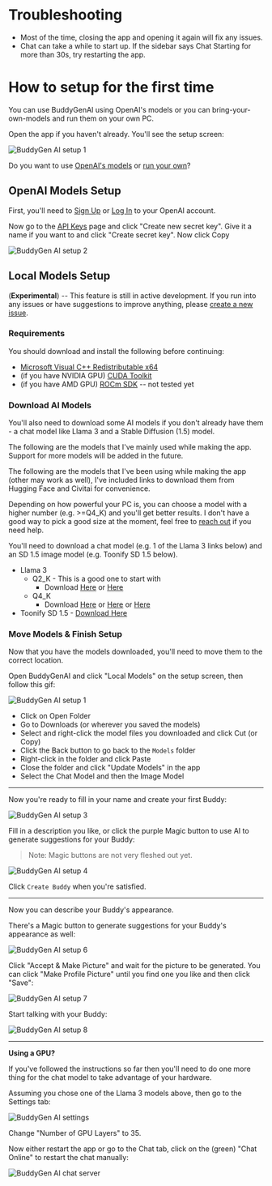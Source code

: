 # Troubleshooting

- Most of the time, closing the app and opening it again will fix any issues.
- Chat can take a while to start up. If the sidebar says Chat Starting for more than 30s, try restarting the app.

# How to setup for the first time

You can use BuddyGenAI using OpenAI's models or you can bring-your-own-models and run them on your own PC.

Open the app if you haven't already. You'll see the setup screen:

![BuddyGen AI setup 1](./img/v2/setup%20-%20external.png)

Do you want to use [OpenAI's models](#openai-models-setup) or [run your own](#local-models-setup)?

## OpenAI Models Setup

First, you'll need to [Sign Up](https://platform.openai.com/signup) or [Log In](https://platform.openai.com/login) to your OpenAI account.

Now go to the [API Keys](https://platform.openai.com/account/api-keys) page and click "Create new secret key". Give it a name if you want to and click "Create secret key". Now click Copy

![BuddyGen AI setup 2](./img/v2/setup%20-%20external%20add%20key.png)

## Local Models Setup

(**Experimental**) -- This feature is still in active development. If you run into any issues or have suggestions to improve anything, please [create a new issue](https://github.com/parsehex/BuddyGenAI/issues).

### Requirements

You should download and install the following before continuing:

- [Microsoft Visual C++ Redistributable x64](https://aka.ms/vs/17/release/vc_redist.x64.exe)
- (if you have NVIDIA GPU) [CUDA Toolkit](https://developer.nvidia.com/cuda-downloads)
- (if you have AMD GPU) [ROCm SDK](https://www.amd.com/en/developer/resources/rocm-hub/hip-sdk.html) -- not tested yet

### Download AI Models

You'll also need to download some AI models if you don't already have them - a chat model like Llama 3 and a Stable Diffusion (1.5) model.

The following are the models that I've mainly used while making the app. Support for more models will be added in the future.

The following are the models that I've been using while making the app (other may work as well), I've included links to download them from Hugging Face and Civitai for convenience.

Depending on how powerful your PC is, you can choose a model with a higher number (e.g. >=Q4_K) and you'll get better results. I don't have a good way to pick a good size at the moment, feel free to [reach out](https://github.com/parsehex/BuddyGenAI/discussions) if you need help.

You'll need to download a chat model (e.g. 1 of the Llama 3 links below) and an SD 1.5 image model (e.g. Toonify SD 1.5 below).

- Llama 3
  - Q2_K - This is a good one to start with
    - Download [Here](https://huggingface.co/bartowski/Meta-Llama-3-8B-Instruct-GGUF/resolve/main/Meta-Llama-3-8B-Instruct-Q2_K.gguf) or [Here](https://huggingface.co/QuantFactory/Meta-Llama-3-8B-Instruct-GGUF/resolve/main/Meta-Llama-3-8B-Instruct.Q2_K.gguf)
  - Q4_K
    - Download [Here](https://huggingface.co/bartowski/Meta-Llama-3-8B-Instruct-GGUF/resolve/main/Meta-Llama-3-8B-Instruct-Q4_K.gguf) or [Here](https://huggingface.co/QuantFactory/Meta-Llama-3-8B-Instruct-GGUF/resolve/main/Meta-Llama-3-8B-Instruct.Q4_K.gguf) or [Here](https://huggingface.co/QuantFactory/Meta-Llama-3-8B-Instruct-GGUF/resolve/main/Meta-Llama-3-8B-Instruct.Q4_K.gguf)
- Toonify SD 1.5 - [Download Here](https://civitai.com/api/download/models/244831)

### Move Models & Finish Setup

Now that you have the models downloaded, you'll need to move them to the correct location.

Open BuddyGenAI and click "Local Models" on the setup screen, then follow this gif:

![BuddyGen AI setup 1](./img/v2/BuddyGenAI%20-%20Local%20Model%20Setup.gif)

- Click on Open Folder
- Go to Downloads (or wherever you saved the models)
- Select and right-click the model files you downloaded and click Cut (or Copy)
- Click the Back button to go back to the `Models` folder
- Right-click in the folder and click Paste
- Close the folder and click "Update Models" in the app
- Select the Chat Model and then the Image Model

---

Now you're ready to fill in your name and create your first Buddy:

![BuddyGen AI setup 3](./img/v2/setup%20-%20step%202%20with%20name.png)

Fill in a description you like, or click the purple Magic button to use AI to generate suggestions for your Buddy:

> Note: Magic buttons are not very fleshed out yet.

![BuddyGen AI setup 4](./img/v2/setup%20-%20description%20magic%20button.png)

Click `Create Buddy` when you're satisfied.

---

Now you can describe your Buddy's appearance.

There's a Magic button to generate suggestions for your Buddy's appearance as well:

![BuddyGen AI setup 6](./img/v2/setup%20-%20img%20keywords%20magic%20button.png)

Click "Accept & Make Picture" and wait for the picture to be generated. You can click "Make Profile Picture" until you find one you like and then click "Save":

![BuddyGen AI setup 7](./img/v2/setup%20-%20make%20pic.png)

Start talking with your Buddy:

![BuddyGen AI setup 8](./img/v2/chat.png)

---

**Using a GPU?**

If you've followed the instructions so far then you'll need to do one more thing for the chat model to take advantage of your hardware.

Assuming you chose one of the Llama 3 models above, then go to the Settings tab:

![BuddyGen AI settings](./img/v2/sidebar%20-%20settings.png)

Change "Number of GPU Layers" to 35.

Now either restart the app or go to the Chat tab, click on the (green) "Chat Online" to restart the chat manually:

![BuddyGen AI chat server](./img/v2/gpu%20restart%20chat.png)
